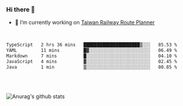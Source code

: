 ### Hi there 👋

- 🔭 I’m currently working on [Taiwan Railway Route Planner](https://github.com/Taiwan-Railway-Route-Planner)

<br/>

<!--START_SECTION:waka-->

```txt
TypeScript   2 hrs 36 mins   █████████████████████▒░░░   85.53 %
YAML         11 mins         █▓░░░░░░░░░░░░░░░░░░░░░░░   06.49 %
Markdown     7 mins          █░░░░░░░░░░░░░░░░░░░░░░░░   04.10 %
JavaScript   4 mins          ▓░░░░░░░░░░░░░░░░░░░░░░░░   02.45 %
Java         1 min           ▒░░░░░░░░░░░░░░░░░░░░░░░░   00.85 %
```

<!--END_SECTION:waka-->

<br/>
<br/>

![Anurag's github stats](https://github-readme-stats.vercel.app/api?username=DepickereSven&show_icons=true&theme=tokyonight)



<!--
**DepickereSven/DepickereSven** is a ✨ _special_ ✨ repository because its `README.md` (this file) appears on your GitHub profile.

Here are some ideas to get you started:

- 🔭 I’m currently working on ...
- 🌱 I’m currently learning ...
- 👯 I’m looking to collaborate on ...
- 🤔 I’m looking for help with ...
- 💬 Ask me about ...
- 📫 How to reach me: ...
- 😄 Pronouns: ...
- ⚡ Fun fact: ...
-->
